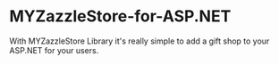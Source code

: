 MYZazzleStore-for-ASP.NET
=========================

With MYZazzleStore Library it's really simple to add a gift shop to your ASP.NET for your users.